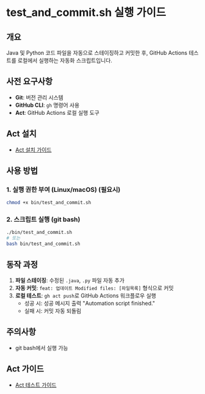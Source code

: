 # test_and_commit.sh 실행 가이드

## 개요

Java 및 Python 코드 파일을 자동으로 스테이징하고 커밋한 후, GitHub Actions 테스트를 로컬에서 실행하는 자동화 스크립트입니다.

## 사전 요구사항

- **Git**: 버전 관리 시스템
- **GitHub CLI**: `gh` 명령어 사용
- **Act**: GitHub Actions 로컬 실행 도구

## Act 설치

- [Act 설치 가이드](../docs/ACT_TESTING_GUIDE.md#act-설치)

## 사용 방법

### 1. 실행 권한 부여 (Linux/macOS) (필요시)

```bash
chmod +x bin/test_and_commit.sh
```

### 2. 스크립트 실행 (git bash)

```bash
./bin/test_and_commit.sh
# 또는
bash bin/test_and_commit.sh
```

## 동작 과정

1. **파일 스테이징**: 수정된 `.java`, `.py` 파일 자동 추가
2. **자동 커밋**: `feat: 업데이트 Modified files: [파일목록]` 형식으로 커밋
3. **로컬 테스트**: `gh act push`로 GitHub Actions 워크플로우 실행
   - 성공 시: 성공 메시지 출력 "Automation script finished."
   - 실패 시: 커밋 자동 되돌림

## 주의사항

- git bash에서 실행 가능

## Act 가이드

- [Act 테스트 가이드](../docs/ACT_TESTING_GUIDE.md)
